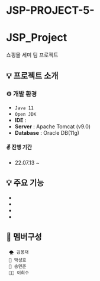 # JSP-PROJECT-5-
# JSP_Project
쇼핑몰 세미 팀 프로젝트

## 💡 프로젝트 소개

### ⚙️ 개발 환경
- `Java 11`
- `Open JDK`
- **IDE** : 
- **Server** : Apache Tomcat (v9.0)
- **Database** : Oracle DB(11g)

#### ✌ 진행 기간
* 22.07.13 ~

## 💡 주요 기능
- 
- 
- 
- 

## 🧙 멤버구성
     🌪 김봉재
     🐑 박성호
     🦦 송민준
     👨‍🌾 이희수
